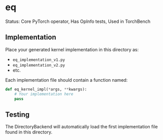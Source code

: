 # eq

Status: Core PyTorch operator, Has OpInfo tests, Used in TorchBench

## Implementation

Place your generated kernel implementation in this directory as:
- `eq_implementation_v1.py`
- `eq_implementation_v2.py`
- etc.

Each implementation file should contain a function named:
```python
def eq_kernel_impl(*args, **kwargs):
    # Your implementation here
    pass
```

## Testing

The DirectoryBackend will automatically load the first implementation file found in this directory.

